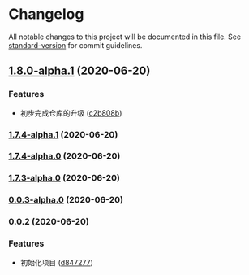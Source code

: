# Changelog

All notable changes to this project will be documented in this file. See [standard-version](https://github.com/conventional-changelog/standard-version) for commit guidelines.

## [1.8.0-alpha.1](https://github.com/Summer-andy/react-loading-typescript/compare/v1.7.4-alpha.1...v1.8.0-alpha.1) (2020-06-20)


### Features

* 初步完成仓库的升级 ([c2b808b](https://github.com/Summer-andy/react-loading-typescript/commit/c2b808bd3f73e46d9cff34fee82b65cc364e683e))

### [1.7.4-alpha.1](https://github.com/Summer-andy/react-loading-typescript/compare/v1.7.4-alpha.0...v1.7.4-alpha.1) (2020-06-20)

### [1.7.4-alpha.0](https://github.com/Summer-andy/react-loading-typescript/compare/v1.7.3-alpha.0...v1.7.4-alpha.0) (2020-06-20)

### [1.7.3-alpha.0](https://github.com/Summer-andy/react-loading-typescript/compare/v0.0.3-alpha.0...v1.7.3-alpha.0) (2020-06-20)

### [0.0.3-alpha.0](https://github.com/Summer-andy/react-loading-typescript/compare/v0.0.2...v0.0.3-alpha.0) (2020-06-20)

### 0.0.2 (2020-06-20)


### Features

* 初始化项目 ([d847277](https://github.com/Summer-andy/react-loading-typescript/commit/d8472773e8ad671d60b25f22011a44b69f78e503))
